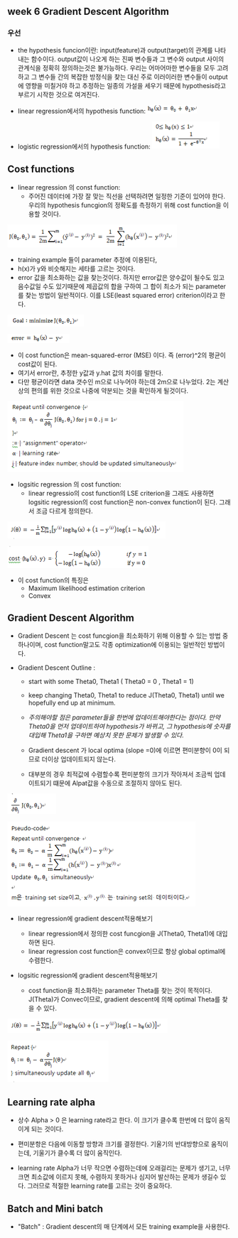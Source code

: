 ## week 6 Gradient Descent Algorithm

### 우선
- the hypothesis funcion이란: input(feature)과 output(target)의 관계를 나타내는 함수이다. output값이 나오게 하는 진짜 변수들과 그 변수와 output 사이의 관계식을 정확히 정의하는것은 불가능하다. 우리는 어마어마한 변수들을 모두 고려하고 그 변수들 간의 복잡한 방정식을 찾는 대신 주로 이러이러한 변수들이 output에 영향을 미칠거야 하고 추정하는 일종의 가설을 세우기 때문에 hypothesis라고 부르기 시작한 것으로 여겨진다. 

- linear regression에서의 hypothesis function:
![Alt text](./image/1.png)

- logistic regression에서의 hypothesis function:
![Alt text](./image/2.png)


## Cost functions
- linear regression 의 const function:
  - 주어진 데이터에 가장 잘 맞는 직선을 선택하려면 일정한 기준이 있어야 한다. 우리의 hypothesis funcgion의 정확도를 측정하기 위해 cost function을 이용할 것이다. 
  
![Alt text](./image/3.png)

  - training example 들이 parameter 추정에 이용된다,
  - h(x)가 y와 비슷해지는 세타를 고르는 것이다. 
  - error 값을 최소화하는 값을 찾는것이다. 하지만 error값은 양수값이 될수도 있고 음수값일 수도 있기때문에 제곱값의 합을 구하여 그 합이 최소가 되는 parameter를 찾는 방법이 일반적이다. 이를 LSE(least squared error) criterion이라고 한다.
  
![Alt text](./image/6.png)


![Alt text](./image/7.png)

  - 이 cost function은 mean-squared-error (MSE) 이다. 즉 (error)^2의 평균이 cost값이 된다. 
  - 여기서 error란, 추정한 y값과 y.hat 값의 차이를 말한다. 
  - 다만 평균이라면 data 갯수인 m으로 나누어야 하는데 2m으로 나누었다. 2는 계산상의 편의를 위한 것으로 나중에 약분되는 것을 확인하게 될것이다.
  
![Alt text](./image/8.png)
  
- logsitic regression 의 cost function:
  - linear regressio의 cost function의 LSE criterion을 그래도 사용하면 logsitic regression의 cost function은 non-convex function이 된다. 그래서 조금 다르게 정의한다.
  
![Alt text](./image/4.png)

![Alt text](./image/5.png)

  - 이 cost function의 특징은 
    - Maximum likelihood estimation criterion
    - Convex
  

## Gradient Descent Algorithm
- Gradient Descent 는 cost funcgion을 최소화하기 위해 이용할 수 있는 방법 중 하나이며, cost function말고도 각종 optimization에 이용되는 일반적인 방법이다. 

- Gradient Descent Outline : 
  - start with some Theta0, Theta1 ( Theta0 = 0 , Theta1 = 1) 
  - keep changing Theta0, Theta1 to reduce J(Theta0, Theta1) until we hopefully end up at minimum.
  
  - *주의해야할 점은 parameter들을 한번에 업데이트해야한다는 점이다. 만약 Theta0을 먼저 업데이트하여 hypothesis가 바뀌고, 그 hypothesis에 숫자를 대입해 Theta1을 구하면 예상치 못한 문제가 발생할 수 있다.*
  - Gradient descent 가 local optima (slope =0)에 이르면 편미분향이 0이 되므로 더이상 업데이트되지 않는다.
  - 대부분의 경우 최적값에 수렴할수록 편미분항의 크기가 작아져서 조금씩 업데이트되기 떄문에 Alpat값을 수동으로 조절하지 않아도 된다.
  
![Alt text](./image/9.png)


![Alt text](./image/10.png)

- linear regression에 gradient descent적용해보기
  - linear regression에서 정의한 cost funcgion을 J(Theta0, Theta1)에 대입하면 된다.
  - linear regression cost function은 convex이므로 항상 global optimal에 수렴한다.

- logsitic regression에 gradient descent적용해보기
  - cost function을 최소화하는 parameter Theta를 찾는 것이 목적이다. J(Theta)가 Convec이므로, gradient descent에 의해 optimal Theta를 찾을 수 있다. 
  
![Alt text](./image/11.png)


![Alt text](./image/12.png)
  

## Learning rate alpha
- 상수 Alpha > 0 은 learning rate라고 한다. 이 크기가 클수록 한번에 더 많이 움직이게 되는 것이다.
- 편미분항은 다음에 이동할 방향과 크기를 결정한다. 기울기의 반대방향으로 움직이는데, 기울기가 클수록 더 많이 움직인다.

- learning rate Alpha가 너무 작으면 수렴하는데에 오래걸리는 문제가 생기고, 너무 크면 최소값에 이르지 못해, 수렴하지 못하거나 심지어 발산하는 문제가 생길수 있다. 그러므로 적절한 learning rate를 고르는 것이 중요하다.

## Batch and Mini batch
- "Batch" : Gradient descent의 매 단계에서 모든 training example을 사용한다.
